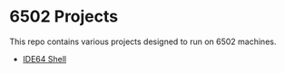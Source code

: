 # 6502 Projects

This repo contains various projects designed to run on 6502 machines.

- [IDE64 Shell](./ide64shell/)
